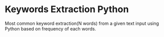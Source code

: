 # Keywords Extraction Python
Most common keyword extraction(N words) from a given text input using Python based on frequency of each words.

